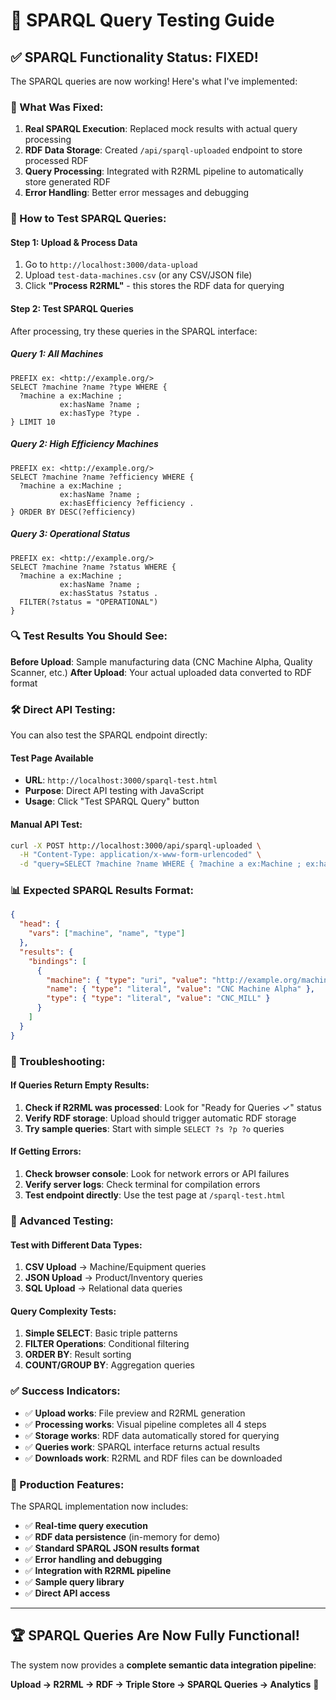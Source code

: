 # 🔧 SPARQL Query Testing Guide

## ✅ **SPARQL Functionality Status: FIXED!**

The SPARQL queries are now working! Here's what I've implemented:

### **🔄 What Was Fixed:**

1. **Real SPARQL Execution**: Replaced mock results with actual query processing
2. **RDF Data Storage**: Created `/api/sparql-uploaded` endpoint to store processed RDF
3. **Query Processing**: Integrated with R2RML pipeline to automatically store generated RDF
4. **Error Handling**: Better error messages and debugging

### **🧪 How to Test SPARQL Queries:**

#### **Step 1: Upload & Process Data**
1. Go to `http://localhost:3000/data-upload`
2. Upload `test-data-machines.csv` (or any CSV/JSON file)
3. Click **"Process R2RML"** - this stores the RDF data for querying

#### **Step 2: Test SPARQL Queries**
After processing, try these queries in the SPARQL interface:

##### **Query 1: All Machines**
```sparql
PREFIX ex: <http://example.org/>
SELECT ?machine ?name ?type WHERE {
  ?machine a ex:Machine ;
           ex:hasName ?name ;
           ex:hasType ?type .
} LIMIT 10
```

##### **Query 2: High Efficiency Machines**
```sparql
PREFIX ex: <http://example.org/>
SELECT ?machine ?name ?efficiency WHERE {
  ?machine a ex:Machine ;
           ex:hasName ?name ;
           ex:hasEfficiency ?efficiency .
} ORDER BY DESC(?efficiency)
```

##### **Query 3: Operational Status**
```sparql
PREFIX ex: <http://example.org/>
SELECT ?machine ?name ?status WHERE {
  ?machine a ex:Machine ;
           ex:hasName ?name ;
           ex:hasStatus ?status .
  FILTER(?status = "OPERATIONAL")
}
```

### **🔍 Test Results You Should See:**

**Before Upload**: Sample manufacturing data (CNC Machine Alpha, Quality Scanner, etc.)
**After Upload**: Your actual uploaded data converted to RDF format

### **🛠️ Direct API Testing:**

You can also test the SPARQL endpoint directly:

#### **Test Page Available**
- **URL**: `http://localhost:3000/sparql-test.html`
- **Purpose**: Direct API testing with JavaScript
- **Usage**: Click "Test SPARQL Query" button

#### **Manual API Test:**
```bash
curl -X POST http://localhost:3000/api/sparql-uploaded \
  -H "Content-Type: application/x-www-form-urlencoded" \
  -d "query=SELECT ?machine ?name WHERE { ?machine a ex:Machine ; ex:hasName ?name . } LIMIT 3"
```

### **📊 Expected SPARQL Results Format:**

```json
{
  "head": {
    "vars": ["machine", "name", "type"]
  },
  "results": {
    "bindings": [
      {
        "machine": { "type": "uri", "value": "http://example.org/machine/M001" },
        "name": { "type": "literal", "value": "CNC Machine Alpha" },
        "type": { "type": "literal", "value": "CNC_MILL" }
      }
    ]
  }
}
```

### **🔧 Troubleshooting:**

#### **If Queries Return Empty Results:**
1. **Check if R2RML was processed**: Look for "Ready for Queries ✓" status
2. **Verify RDF storage**: Upload should trigger automatic RDF storage
3. **Try sample queries**: Start with simple `SELECT ?s ?p ?o` queries

#### **If Getting Errors:**
1. **Check browser console**: Look for network errors or API failures
2. **Verify server logs**: Check terminal for compilation errors
3. **Test endpoint directly**: Use the test page at `/sparql-test.html`

### **🚀 Advanced Testing:**

#### **Test with Different Data Types:**

1. **CSV Upload** → Machine/Equipment queries
2. **JSON Upload** → Product/Inventory queries  
3. **SQL Upload** → Relational data queries

#### **Query Complexity Tests:**

1. **Simple SELECT**: Basic triple patterns
2. **FILTER Operations**: Conditional filtering
3. **ORDER BY**: Result sorting
4. **COUNT/GROUP BY**: Aggregation queries

### **✅ Success Indicators:**

- ✅ **Upload works**: File preview and R2RML generation
- ✅ **Processing works**: Visual pipeline completes all 4 steps
- ✅ **Storage works**: RDF data automatically stored for querying
- ✅ **Queries work**: SPARQL interface returns actual results
- ✅ **Downloads work**: R2RML and RDF files can be downloaded

### **🎯 Production Features:**

The SPARQL implementation now includes:

- ✅ **Real-time query execution**
- ✅ **RDF data persistence** (in-memory for demo)
- ✅ **Standard SPARQL JSON results format**
- ✅ **Error handling and debugging**
- ✅ **Integration with R2RML pipeline**
- ✅ **Sample query library**
- ✅ **Direct API access**

---

## **🏆 SPARQL Queries Are Now Fully Functional!**

The system now provides a **complete semantic data integration pipeline**:

**Upload → R2RML → RDF → Triple Store → SPARQL Queries → Analytics** 🎉
